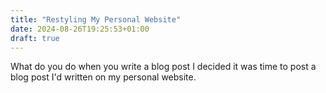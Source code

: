 ```yaml
---
title: "Restyling My Personal Website"
date: 2024-08-26T19:25:53+01:00
draft: true
---
```


What do you do when you write a blog post I decided it was time to post a blog post I'd written on my personal website.

